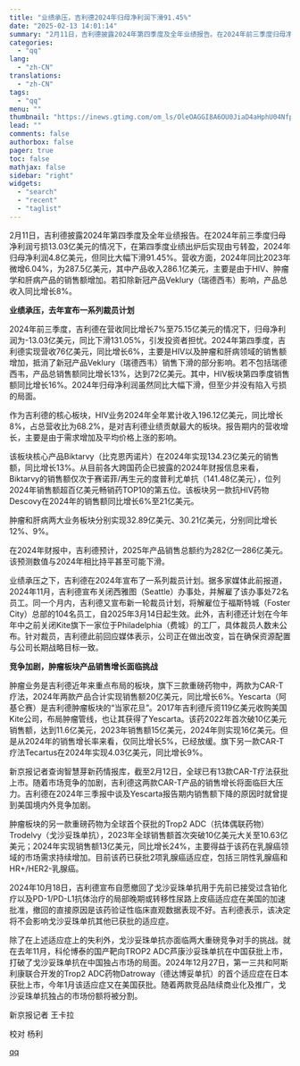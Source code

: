```yaml
---
title: "业绩承压，吉利德2024年归母净利润下滑91.45%"
date: "2025-02-13 14:01:14"
summary: "2月11日，吉利德披露2024年第四季度及全年业绩报告。在2024年前三季度归母净利润亏损13.03..."
categories:
  - "qq"
lang:
  - "zh-CN"
translations:
  - "zh-CN"
tags:
  - "qq"
menu: ""
thumbnail: "https://inews.gtimg.com/om_ls/OleOAGGI8A6OU0JiaD4aHphU04Nfp4H6Ga-BdQlOXa0iYAA_640360/0"
lead: ""
comments: false
authorbox: false
pager: true
toc: false
mathjax: false
sidebar: "right"
widgets:
  - "search"
  - "recent"
  - "taglist"
---
```


2月11日，吉利德披露2024年第四季度及全年业绩报告。在2024年前三季度归母净利润亏损13.03亿美元的情况下，在第四季度业绩出炉后实现由亏转盈，2024年归母净利润4.8亿美元，但同比大幅下滑91.45%。营收方面，2024年同比2023年微增6.04%，为287.5亿美元，其中产品收入286.1亿美元，主要是由于HIV、肿瘤学和肝病产品的销售额增加。若扣除新冠产品Veklury（瑞德西韦）影响，产品总收入同比增长8%。  


**业绩承压，去年宣布一系列裁员计划**

2024年前三季度，吉利德在营收同比增长7%至75.15亿美元的情况下，归母净利润为-13.03亿美元，同比下滑131.05%，引发投资者担忧。2024年第四季度，吉利德实现营收76亿美元，同比增长6%，主要是HIV以及肿瘤和肝病领域的销售额增加，抵消了新冠产品Veklury（瑞德西韦）销售下滑的部分影响。若不包括瑞德西韦，产品总销售额同比增长13%，达到72亿美元。其中，HIV板块第四季度销售额同比增长16%。2024年归母净利润虽然同比大幅下滑，但至少并没有陷入亏损的局面。

作为吉利德的核心板块，HIV业务2024年全年累计收入196.12亿美元，同比增长8%，占总营收比为68.2%，是对吉利德业绩贡献最大的板块。报告期内的营收增长，主要是由于需求增加及平均价格上涨的影响。

该板块核心产品Biktarvy（比克恩丙诺片）在2024年实现134.23亿美元的销售额，同比增长13%。从目前各大跨国药企已披露的2024年财报信息来看，Biktarvy的销售额仅次于赛诺菲/再生元的度普利尤单抗（141.48亿美元），位列2024年销售额超百亿美元畅销药TOP10的第五位。该板块另一款抗HIV药物Descovy在2024年的销售额同比增长6%至21亿美元。

肿瘤和肝病两大业务板块分别实现32.89亿美元、30.21亿美元，分别同比增长12%、9%。

在2024年财报中，吉利德预计，2025年产品销售总额约为282亿—286亿美元。该预测数值与2024年相比持平甚至可能下滑。

业绩承压之下，吉利德在2024年宣布了一系列裁员计划。据多家媒体此前报道，2024年11月，吉利德宣布关闭西雅图（Seattle）办事处，并解雇了该办事处72名员工。同一个月内，吉利德又宣布新一轮裁员计划，将解雇位于福斯特城（Foster City）总部的104名员工，自2025年3月14日起生效。此外，吉利德还计划在今年年中之前关闭Kite旗下一家位于Philadelphia（费城）的工厂，具体裁员人数未公布。针对裁员，吉利德此前回应媒体表示，公司正在做出改变，旨在确保资源配置与公司长期战略目标一致。

**竞争加剧，肿瘤板块产品销售增长面临挑战**

肿瘤业务是吉利德近年来重点布局的板块，旗下三款重磅药物中，两款为CAR-T疗法，2024年两款产品合计实现销售额20亿美元，同比增长6%。Yescarta（阿基仑赛）是吉利德肿瘤板块的“当家花旦”。2017年吉利德斥资119亿美元收购美国Kite公司，布局肿瘤管线，也让其获得了Yescarta。该药2022年首次破10亿美元销售额，达到11.6亿美元，2023年销售额15亿美元，2024年则实现16亿美元。但是从2024年的销售增长率来看，仅同比增长5%，已经放缓。旗下另一款CAR-T疗法Tecartus在2024年实现4.03亿美元，同比增长9%。

新京报记者查询智慧芽新药情报库，截至2月12日，全球已有13款CAR-T疗法获批上市。随着市场竞争的加剧，吉利德这两款CAR-T产品的销售增长将面临巨大压力。吉利德在2024年三季报中谈及Yescarta报告期内销售额下降的原因时就曾提到美国境内外竞争加剧。

肿瘤板块的另一款重磅药物为全球首个获批的Trop2 ADC（抗体偶联药物）Trodelvy（戈沙妥珠单抗），2023年全球销售额首次突破10亿美元大关至10.63亿美元；2024年实现销售额13亿美元，同比增长24%，主要得益于该药在乳腺癌领域的市场需求持续增加。目前该药已获批2项乳腺癌适应症，包括三阴性乳腺癌和HR+/HER2-乳腺癌。

2024年10月18日，吉利德宣布自愿撤回了戈沙妥珠单抗用于先前已接受过含铂化疗以及PD-1/PD-L1抗体治疗的局部晚期或转移性尿路上皮癌适应症在美国的加速批准，撤回的直接原因是该药验证性临床直观数据表现不好。吉利德表示，该决定将不会影响戈沙妥珠单抗其他已获批的适应症。

除了在上述适应症上的失利外，戈沙妥珠单抗亦面临两大重磅竞争对手的挑战。就在去年11月，科伦博泰的国产靶向TROP2 ADC芦康沙妥珠单抗在中国获批上市，打破了戈沙妥珠单抗在中国独占市场的局面。2024年12月27日，第一三共和阿斯利康联合开发的Trop2 ADC药物Datroway（德达博妥单抗）的首个适应症在日本获批上市，今年1月该适应症又在美国获批。随着两款竞品陆续商业化及推广，戈沙妥珠单抗独占的市场份额将被分割。

新京报记者 王卡拉

校对 杨利

[qq](https://new.qq.com/rain/a/20250213A04GAD00)

